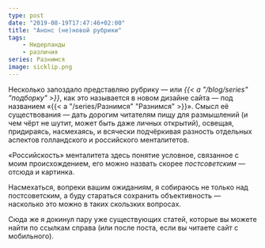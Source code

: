 ```yaml
---
type: post
date: "2019-08-19T17:47:46+02:00"
title: "Анонс (не)новой рубрики"
tags:
    - Нидерланды
    - различия
series: Разнимся
image: sicklip.png
---
```


Несколько запоздало представляю рубрику — или *{{< a "/blog/series" "подборку" >}}*, как это называется в новом дизайне сайта — под названием «{{< a "/series/Разнимся" "Разнимся" >}}». Смысл её существования — дать дорогим читателям пищу для размышлений (и чем чёрт не шутит, может быть даже личных открытий), освещая, придираясь, насмехаясь, и всячески подчёркивая разность отдельных аспектов голландского и российского менталитетов.

«Российскость» менталитета здесь понятие условное, связанное с моим происхождением, его можно назвать скорее *постсоветским* — отсюда и картинка.

<!--more-->

Насмехаться, вопреки вашим ожиданиям, я собираюсь не только над постсоветским, а буду стараться сохранить объективность — насколько это можно в таких скользких вопросах.  

Сюда же я докинул пару уже существующих статей, которые вы можете найти по ссылкам справа (или после поста, если вы читаете сайт с мобильного).
